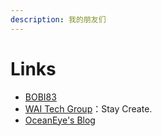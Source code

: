 ```yaml
---
description: 我的朋友们
---
```


# Links

* [BOBI83](https://bobi.site/)
* [WAI Tech Group](http://waitech.top)：Stay Create.
* [OceanEye's Blog](http://blog.oceaneye.moe/)



